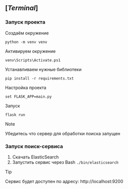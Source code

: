 ## [*Terminal*]
### Запуск проекта

Создаём окружение
```
python -m venv venv
```
Активируем окружение
```
venv\Scripts\Activate.ps1
```
Устанавливаем нужные библиотеки
```
pip install -r requirements.txt
```
Настройка проекта
```
set FLASK_APP=main.py
```
Запуск
```
flask run
```
> [!NOTE]
> Убедитесь что сервер для обработки поиска запущен

### Запуск поиск-сервиса

1. Скачать ElasticSearch
2. Запустить сервис через Bash ```./bin/elasticsearch```
> [!TIP]
> Сервис будет доступен по адресу: http://localhost:9200